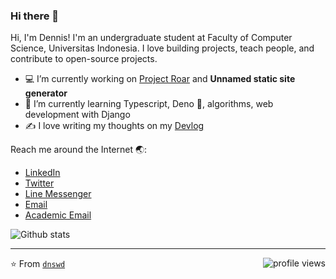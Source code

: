 ### Hi there 👋

Hi, I'm Dennis! I'm an undergraduate student at Faculty of Computer Science, Universitas Indonesia. I love building projects, teach people, and contribute to open-source projects.

- 💻 I’m currently working on [Project Roar](https://github.com/project-roar) and **Unnamed static site generator**
- 🌱 I’m currently learning Typescript, Deno 🦕, algorithms, web development with Django
- ✍ I love writing my thoughts on my [Devlog](http://denniswd.me/)

Reach me around the Internet 🌏:
- [LinkedIn](https://www.linkedin.com/in/denniswd/)
- [Twitter](https://twitter.com/dawalangadi)
- [Line Messenger](https://line.me/R/ti/p/dennisaw2000)
- [Email](mailto:dennisaw2000@gmail.com)
- [Academic Email](mailto:dennis.al@ui.ac.id)

![Github stats](https://github-readme-stats.vercel.app/api?username=dnswd&show_icons=true)

---
⭐️ From [`dnswd`](https://github.com/dnswd) <img src="https://gpvc.arturio.dev/dnswd" alt="profile views" align="right">  
